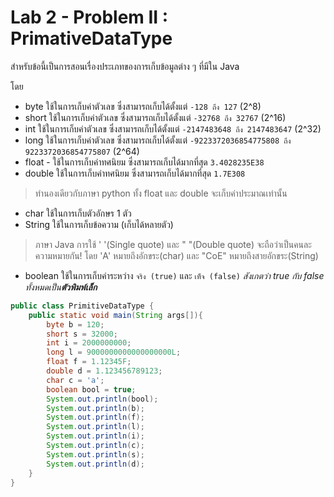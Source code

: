 # Lab 2 - Problem II : PrimativeDataType

สำหรับข้อนี้เป็นการสอนเรื่องประเภทของการเก็บข้อมูลต่าง ๆ ที่มีใน Java

โดย
- byte ใช้ในการเก็บค่าตัวเลข ซึ่งสามารถเก็บได้ตั้งแต่ `-128 ถึง 127` (2^8)
- short ใช้ในการเก็บค่าตัวเลข ซึ่งสามารถเก็บได้ตั้งแต่ `-32768 ถึง 32767` (2^16)
- int ใช้ในการเก็บค่าตัวเลข ซึ่งสามารถเก็บได้ตั้งแต่ `-2147483648 ถึง 2147483647` (2^32)
- long ใช้ในการเก็บค่าตัวเลข ซึ่งสามารถเก็บได้ตั้งแต่ `-9223372036854775808 ถึง 9223372036854775807` (2^64)
- float - ใช้ในการเก็บค่าทศนิยม ซึ่งสามารถเก็บได้มากที่สุด `3.4028235E38`
- double ใช้ในการเก็บค่าทศนิยม ซึ่งสามารถเก็บได้มากที่สุด `1.7E308`
>ทำนองเดียวกับภาษา python ทั้ง float และ double จะเก็บค่าประมาณเท่านั้น
- char ใช้ในการเก็บตัวอักษร 1 ตัว
- String ใช้ในการเก็บข้อความ (เก็บได้หลายตัว)
>ภาษา Java การใช้ ' '(Single quote) และ " "(Double quote) จะถือว่าเป็นคนละความหมายกัน! โดย 'A' หมายถึงอักขระ(char)  และ "CoE" หมายถึงสายอักขระ(String)

- boolean ใช้ในการเก็บค่าระหว่าง `จริง (true)` และ `เท็จ (false)` *สังเกตว่า true กับ false ทั้งหมดเป็น**ตัวพิมพ์เล็ก***



```java
public class PrimitiveDataType {
    public static void main(String args[]){
        byte b = 120;
        short s = 32000;
        int i = 2000000000;
        long l = 9000000000000000000L;
        float f = 1.12345F;
        double d = 1.123456789123;
        char c = 'a';
        boolean bool = true;
        System.out.println(bool);
        System.out.println(b);
        System.out.println(f);
        System.out.println(l);
        System.out.println(i);
        System.out.println(c);
        System.out.println(s);
        System.out.println(d);
    }
}
```

